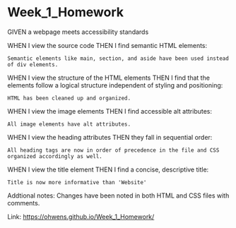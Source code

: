 # Week_1_Homework

GIVEN a webpage meets accessibility standards

WHEN I view the source code
THEN I find semantic HTML elements:

    Semantic elements like main, section, and aside have been used instead of div elements.

WHEN I view the structure of the HTML elements
THEN I find that the elements follow a logical structure independent of styling and positioning:

    HTML has been cleaned up and organized.

WHEN I view the image elements
THEN I find accessible alt attributes:

    All image elements have alt attributes.

WHEN I view the heading attributes
THEN they fall in sequential order:

    All heading tags are now in order of precedence in the file and CSS organized accordingly as well.

WHEN I view the title element
THEN I find a concise, descriptive title:

    Title is now more informative than 'Website'

Addtional notes:
    Changes have been noted in both HTML and CSS files with comments.


Link:
https://ohwens.github.io/Week_1_Homework/


